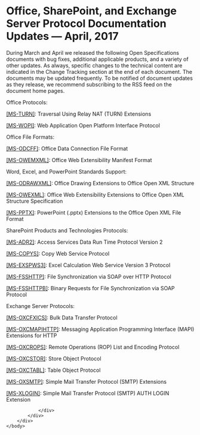 <html dir="LTR" xmlns:mshelp="http://msdn.microsoft.com/mshelp" xmlns:ddue="http://ddue.schemas.microsoft.com/authoring/2003/5" xmlns:xlink="http://www.w3.org/1999/xlink" xmlns:tool="http://www.microsoft.com/tooltip">
    <head>
        <meta http-equiv="Content-Type" content="text/html; CHARSET=utf-8"></meta>
        <meta name="save" content="history"></meta>
        <title>Office, SharePoint, and Exchange Server Protocol Documentation Updates — April, 2017</title>
        <xml>
            <mshelp:toctitle title="Office, SharePoint, and Exchange Server Protocol Documentation Updates — April, 2017"></mshelp:toctitle>
            <mshelp:rltitle title="Office, SharePoint, and Exchange Server Protocol Documentation Updates — April, 2017"></mshelp:rltitle>
            <mshelp:keyword index="A" term="2a93dfb7-0217-4797-b074-8c8873ba9a44"></mshelp:keyword>
            <mshelp:attr name="DCSext.ContentType" value="open specification"></mshelp:attr>
            <mshelp:attr name="AssetID" value="2a93dfb7-0217-4797-b074-8c8873ba9a44"></mshelp:attr>
            <mshelp:attr name="TopicType" value="kbRef"></mshelp:attr>
            <mshelp:attr name="DCSext.Title" value="Office, SharePoint, and Exchange Server Protocol Documentation Updates — April, 2017" />
        </xml>
    </head>
    <body>
        <div id="header">
            <h1 class="heading">Office, SharePoint, and Exchange Server Protocol Documentation Updates — April, 2017</h1>
        </div>
        <div id="mainSection">
            <div id="mainBody">
                <div id="allHistory" class="saveHistory"></div>
                <div id="sectionSection0" class="section" name="collapseableSection">
                    

<p>During March and April we released the following Open
Specifications documents with bug fixes, additional applicable products, and a
variety of other updates. As always, specific changes to the technical content
are indicated in the Change Tracking section at the end of each document. The
documents may be updated frequently. To be notified of document updates as they
release, we recommend subscribing to the RSS feed on the document home pages.</p>

<p>Office Protocols:</p>

<p><span><a href="https://msdn.microsoft.com/en-us/library/cc431507(v=office.12).aspx">[MS-TURN]</a></span>:
Traversal Using Relay NAT (TURN) Extensions</p>

<p><span><a href="https://msdn.microsoft.com/en-us/library/hh622722(v=office.12).aspx">[MS-WOPI]</a></span>:
Web Application Open Platform Interface Protocol</p>

<p>Office File Formats: </p>

<p><span><a href="https://msdn.microsoft.com/en-us/library/cc514373(v=office.12).aspx">[MS-ODCFF]</a></span>:
Office Data Connection File Format</p>

<p><span><a href="https://msdn.microsoft.com/en-us/library/hh642904(v=office.12).aspx">[MS-OWEMXML]</a></span>:
Office Web Extensibility Manifest Format</p>

<p>Word, Excel, and PowerPoint Standards Support: </p>

<p><span><a href="https://msdn.microsoft.com/en-us/library/dd905216(v=office.12).aspx">[MS-ODRAWXML]</a></span>:
Office Drawing Extensions to Office Open XML Structure</p>

<p><span><a href="https://msdn.microsoft.com/en-us/library/hh695336(v=office.12).aspx">[MS-OWEXML]</a></span>:
Office Web Extensibility Extensions to Office Open XML Structure Specification</p>

<p><span><a href="https://msdn.microsoft.com/en-us/library/dd926741(v=office.12).aspx">[MS-PPTX]</a></span>:
PowerPoint (.pptx) Extensions to the Office Open XML File Format</p>

<p>SharePoint Products and Technologies Protocols: </p>

<p><span><a href="https://msdn.microsoft.com/en-us/library/mt645861(v=office.12).aspx">[MS-ADR2]</a></span>:
Access Services Data Run Time Protocol Version 2</p>

<p><span><a href="https://msdn.microsoft.com/en-us/library/cc313170(v=office.12).aspx">[MS-COPYS]</a></span>:
Copy Web Service Protocol</p>

<p><span><a href="https://msdn.microsoft.com/en-us/library/hh633051(v=office.12).aspx">[MS-EXSPWS3]</a></span>:
Excel Calculation Web Service Version 3 Protocol</p>

<p><span><a href="https://msdn.microsoft.com/en-us/library/dd943623(v=office.12).aspx">[MS-FSSHTTP]</a></span>:
File Synchronization via SOAP over HTTP Protocol</p>

<p><span><a href="https://msdn.microsoft.com/en-us/library/dd965780(v=office.12).aspx">[MS-FSSHTTPB]</a></span>:
Binary Requests for File Synchronization via SOAP Protocol</p>

<p>Exchange Server Protocols: </p>

<p><span><a href="https://msdn.microsoft.com/en-us/library/cc463916(v=exchg.80).aspx">[MS-OXCFXICS]</a></span>:
Bulk Data Transfer Protocol</p>

<p><span><a href="https://msdn.microsoft.com/en-us/library/dn530952(v=exchg.80).aspx">[MS-OXCMAPIHTTP]</a></span>:
Messaging Application Programming Interface (MAPI) Extensions for HTTP</p>

<p><span><a href="https://msdn.microsoft.com/en-us/library/cc425494(v=exchg.80).aspx">[MS-OXCROPS]</a></span>:
Remote Operations (ROP) List and Encoding Protocol</p>

<p><span><a href="https://msdn.microsoft.com/en-us/library/cc433479(v=exchg.80).aspx">[MS-OXCSTOR]</a></span>:
Store Object Protocol</p>

<p><span><a href="https://msdn.microsoft.com/en-us/library/cc433478(v=exchg.80).aspx">[MS-OXCTABL]</a></span>:
Table Object Protocol</p>

<p><span><a href="https://msdn.microsoft.com/en-us/library/cc425492(v=exchg.80).aspx">[MS-OXSMTP]</a></span>:
Simple Mail Transfer Protocol (SMTP) Extensions</p>

<p><span><a href="https://msdn.microsoft.com/en-us/library/cc433484(v=exchg.80).aspx">[MS-XLOGIN]</a></span>:
Simple Mail Transfer Protocol (SMTP) AUTH LOGIN Extension</p>


                </div>
            </div>
        </div>
    </body>
</html>